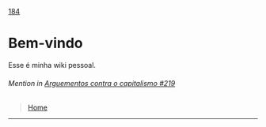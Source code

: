 [184](https://github.com/guilhermeprokisch/guilherme/issues/184) 
###### 

# Bem-vindo 

Esse é minha wiki pessoal.


 ######  Mention in [Arguementos contra o capitalismo #219](Arguementos-contra-o-capitalismo-#219)  
 > [Home](Home.md)

-------------------------------------------------------------------------------

